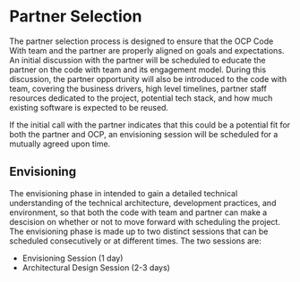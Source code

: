 # Partner Selection
The partner selection process is designed to ensure that the OCP Code With team and the partner are properly aligned on goals and expectations. An initial discussion with the partner will be scheduled to educate the partner on the code with team and its engagement model. During this discussion, the partner opportunity will also be introduced to the code with team, covering the business drivers, high level timelines, partner staff resources dedicated to the project, potential tech stack, and how much existing software is expected to be reused.

If the initial call with the partner indicates that this could be a potential fit for both the partner and OCP, an envisioning session will be scheduled for a mutually agreed upon time.

## Envisioning
The envisioning phase in intended to gain a detailed technical understanding of the technical architecture, development practices, and environment, so that both the code with team and partner can make a descision on whether or not to move forward with scheduling the project. The envisioning phase is made up to two distinct sessions that can be scheduled consecutively or at different times. The two sessions are:
* Envisioning Session (1 day)
* Architectural Design Session (2-3 days)

